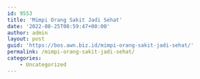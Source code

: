 ```yaml
---
id: 9553
title: 'Mimpi Orang Sakit Jadi Sehat'
date: '2022-08-25T08:59:47+00:00'
author: admin
layout: post
guid: 'https://bos.awn.biz.id/mimpi-orang-sakit-jadi-sehat/'
permalink: /mimpi-orang-sakit-jadi-sehat/
categories:
    - Uncategorized
---
```



